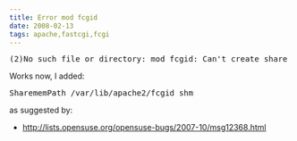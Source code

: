 ```yaml
---
title: Error mod fcgid 
date: 2008-02-13
tags: apache,fastcgi,fcgi
---
```


<pre>(2)No such file or directory: mod_fcgid: Can't create share memory for size %zu byte</pre>

Works now, I added:

<pre>SharememPath /var/lib/apache2/fcgid_shm</pre>

as suggested by:

* <http://lists.opensuse.org/opensuse-bugs/2007-10/msg12368.html>

